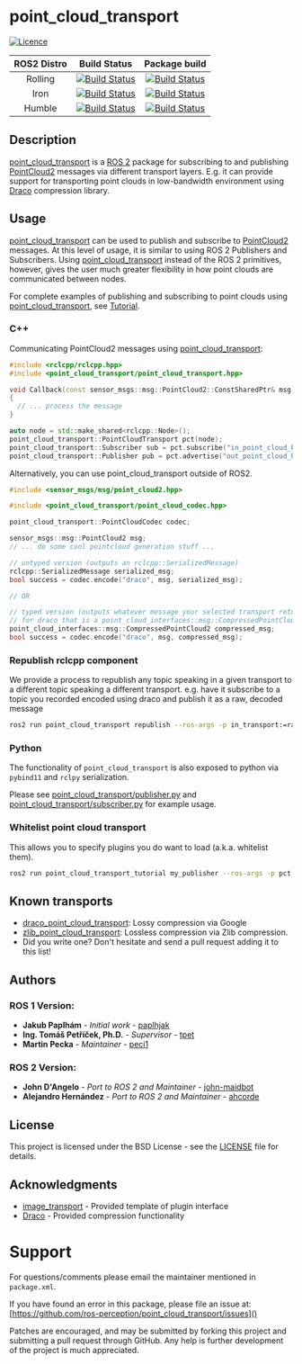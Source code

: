 # point_cloud_transport

[![Licence](https://img.shields.io/badge/License-Apache%202.0-blue.svg)](https://opensource.org/licenses/Apache-2.0)

ROS2 Distro | Build Status | Package build |
:---------: | :----: | :----------: |
Rolling |  [![Build Status](https://build.ros2.org/buildStatus/icon?job=Rdev__point_cloud_transport__ubuntu_jammy_amd64)](https://build.ros2.org/job/Rdev__point_cloud_transport__ubuntu_jammy_amd64/) |  [![Build Status](https://build.ros2.org/buildStatus/icon?job=Rbin_uJ64__point_cloud_transport__ubuntu_jammy_amd64__binary)](https://build.ros2.org/job/Rbin_uJ64__point_cloud_transport__ubuntu_jammy_amd64__binary/) |
Iron |  [![Build Status](https://build.ros2.org/buildStatus/icon?job=Idev__point_cloud_transport__ubuntu_jammy_amd64)](https://build.ros2.org/job/Idev__point_cloud_transport__ubuntu_jammy_amd64/) |  [![Build Status](https://build.ros2.org/buildStatus/icon?job=Ibin_uJ64__point_cloud_transport__ubuntu_jammy_amd64__binary)](https://build.ros2.org/job/Ibin_uJ64__point_cloud_transport__ubuntu_jammy_amd64__binary/) |
Humble |  [![Build Status](https://build.ros2.org/buildStatus/icon?job=Hdev__point_cloud_transport__ubuntu_jammy_amd64)](https://build.ros2.org/job/Hdev__point_cloud_transport__ubuntu_jammy_amd64/) |  [![Build Status](https://build.ros2.org/buildStatus/icon?job=Hbin_uJ64__point_cloud_transport__ubuntu_jammy_amd64__binary)](https://build.ros2.org/job/Hbin_uJ64__point_cloud_transport__ubuntu_jammy_amd64__binary/) |

## Description

[point_cloud_transport](https://github.com/ros-perception/point_cloud_transport) is a [ROS 2](https://www.ros.org/) package for subscribing to and publishing [PointCloud2](http://docs.ros.org/latest/api/sensor_msgs/html/msg/PointCloud2.html) messages via different transport layers.
E.g. it can provide support for transporting point clouds in low-bandwidth environment using [Draco](https://github.com/google/draco) compression library.

## Usage

[point_cloud_transport](https://github.com/ros-perception/point_cloud_transport) can be used to publish and subscribe to [PointCloud2](http://docs.ros.org/latest/api/sensor_msgs/html/msg/PointCloud2.html) messages. At this level of usage, it is similar to using ROS 2 Publishers and Subscribers. Using [point_cloud_transport](https://github.com/ros-perception/point_cloud_transport) instead of the ROS 2 primitives, however, gives the user much greater flexibility in how point clouds are communicated between nodes.

For complete examples of publishing and subscribing to point clouds using [point_cloud_transport](https://github.com/ros-perception/point_cloud_transport), see [Tutorial](https://github.com/ros-perception/point_cloud_transport_tutorial).

### C++
Communicating PointCloud2 messages using [point_cloud_transport](https://github.com/ros-perception/point_cloud_transport):
```cpp
#include <rclcpp/rclcpp.hpp>
#include <point_cloud_transport/point_cloud_transport.hpp>

void Callback(const sensor_msgs::msg::PointCloud2::ConstSharedPtr& msg)
{
  // ... process the message
}

auto node = std::make_shared<rclcpp::Node>();
point_cloud_transport::PointCloudTransport pct(node);
point_cloud_transport::Subscriber sub = pct.subscribe("in_point_cloud_base_topic", 1, Callback);
point_cloud_transport::Publisher pub = pct.advertise("out_point_cloud_base_topic", 1);
```

Alternatively, you can use point_cloud_transport outside of ROS2.

```cpp
#include <sensor_msgs/msg/point_cloud2.hpp>

#include <point_cloud_transport/point_cloud_codec.hpp>

point_cloud_transport::PointCloudCodec codec;

sensor_msgs::msg::PointCloud2 msg;
// ... do some cool pointcloud generation stuff ...

// untyped version (outputs an rclcpp::SerializedMessage)
rclcpp::SerializedMessage serialized_msg;
bool success = codec.encode("draco", msg, serialized_msg);

// OR

// typed version (outputs whatever message your selected transport returns,
// for draco that is a point_cloud_interfaces::msg::CompressedPointCloud2)
point_cloud_interfaces::msg::CompressedPointCloud2 compressed_msg;
bool success = codec.encode("draco", msg, compressed_msg);
```

### Republish rclcpp component

We provide a process to republish any topic speaking in a given transport to a different topic speaking a different transport.
e.g. have it subscribe to a topic you recorded encoded using draco and publish it as a raw, decoded message

```bash
ros2 run point_cloud_transport republish --ros-args -p in_transport:=raw -p out_transport:=draco --remap in:=input_topic_name --remap out:=ouput_topic_name
```

### Python

The functionality of `point_cloud_transport` is also exposed to python via `pybind11` and `rclpy` serialization.

Please see [point_cloud_transport/publisher.py](point_cloud_transport/publisher.py) and [point_cloud_transport/subscriber.py](point_cloud_transport/subscriber.py) for example usage.

### Whitelist point cloud transport

This allows you to specify plugins you do want to load (a.k.a. whitelist them).

```bash
ros2 run point_cloud_transport_tutorial my_publisher --ros-args -p pct.point_cloud.enable_pub_plugins:=["point_cloud_transport/zlib"]
```

## Known transports

- [draco_point_cloud_transport](https://github.com/ros-perception/point_cloud_transport_plugins/tree/ros2/draco_point_cloud_transport): Lossy compression via Google
- [zlib_point_cloud_transport](https://github.com/ros-perception/point_cloud_transport_plugins/tree/ros2/zlib_point_cloud_transport): Lossless compression via Zlib compression.
- Did you write one? Don't hesitate and send a pull request adding it to this list!

## Authors

### ROS 1 Version:

* **Jakub Paplhám** - *Initial work* - [paplhjak](https://github.com/paplhjak)
* **Ing. Tomáš Petříček, Ph.D.** - *Supervisor* - [tpet](https://github.com/tpet)
* **Martin Pecka** - *Maintainer* - [peci1](https://github.com/peci1)

### ROS 2 Version:

 * **John D'Angelo** - *Port to ROS 2 and Maintainer* - [john-maidbot](https://github.com/john-maidbot)
 * **Alejandro Hernández** - *Port to ROS 2 and Maintainer* - [ahcorde](https://github.com/ahcorde)

## License

This project is licensed under the BSD License - see the [LICENSE](https://github.com/ros-perception/point_cloud_transport/blob/master/LICENSE) file for details.

## Acknowledgments

* [image_transport](https://github.com/ros-perception/image_common) - Provided template of plugin interface
* [Draco](https://github.com/google/draco) - Provided compression functionality

Support
=======

For questions/comments please email the maintainer mentioned in `package.xml`.

If you have found an error in this package, please file an issue at: [https://github.com/ros-perception/point_cloud_transport/issues]()

Patches are encouraged, and may be submitted by forking this project and
submitting a pull request through GitHub. Any help is further development of the project is much appreciated.
